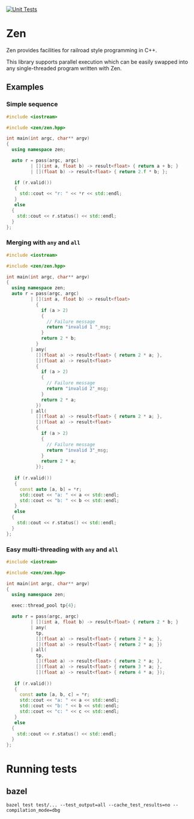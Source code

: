 [![Unit Tests](https://github.com/briancairl/zen/actions/workflows/pr.yml/badge.svg)](https://github.com/briancairl/zen/actions/workflows/pr.yml)

# Zen

Zen provides facilities for railroad style programming in C++.

This library supports parallel execution which can be easily swapped into any single-threaded program written with Zen.

## Examples

### Simple sequence

```c++
#include <iostream>

#include <zen/zen.hpp>

int main(int argc, char** argv)
{
  using namespace zen;

  auto r = pass(argc, argc)
         | [](int a, float b) -> result<float> { return a + b; }
         | [](float b) -> result<float> { return 2.f * b; };

   if (r.valid())
   {
     std::cout << "r: " << *r << std::endl;
   }
   else
  {
    std::cout << r.status() << std::endl;
  }
};
```

### Merging with `any` and `all`

```c++
#include <iostream>

#include <zen/zen.hpp>

int main(int argc, char** argv)
{
  using namespace zen;
  auto r = pass(argc, argc)
         | [](int a, float b) -> result<float>
           {
             if (a > 2)
             {
               // Failure message
               return "invalid 1 "_msg;
             }
             return 2 * b;
           }
         | any(
           [](float a) -> result<float> { return 2 * a; },
           [](float a) -> result<float>
           {
             if (a > 2)
             {
               // Failure message
               return "invalid 2"_msg;
             }
             return 2 * a;
           })
         | all(
           [](float a) -> result<float> { return 2 * a; },
           [](float a) -> result<float>
           {
             if (a > 2)
             {
               // Failure message
               return "invalid 3"_msg;
             }
             return 2 * a;
           });
   
   if (r.valid())
   {
     const auto [a, b] = *r;
     std::cout << "a: " << a << std::endl;
     std::cout << "b: " << b << std::endl;
   }
   else
  {
    std::cout << r.status() << std::endl;
  }
};
```

### Easy multi-threading with `any` and `all`

```c++
#include <iostream>

#include <zen/zen.hpp>

int main(int argc, char** argv)
{
  using namespace zen;

  exec::thread_pool tp{4};

  auto r = pass(argc, argc)
         | [](int a, float b) -> result<float> { return 2 * b; }
         | any(
           tp,
           [](float a) -> result<float> { return 2 * a; },
           [](float a) -> result<float> { return 2 * a; })
         | all(
           tp,
           [](float a) -> result<float> { return 2 * a; },
           [](float a) -> result<float> { return 3 * a; },
           [](float a) -> result<float> { return 4 * a; });
   
   if (r.valid())
   {
     const auto [a, b, c] = *r;
     std::cout << "a: " << a << std::endl;
     std::cout << "b: " << b << std::endl;
     std::cout << "c: " << c << std::endl;
   }
   else
  {
    std::cout << r.status() << std::endl;
  }
};
```

# Running tests

## bazel

```
bazel test test/... --test_output=all --cache_test_results=no --compilation_mode=dbg
```
